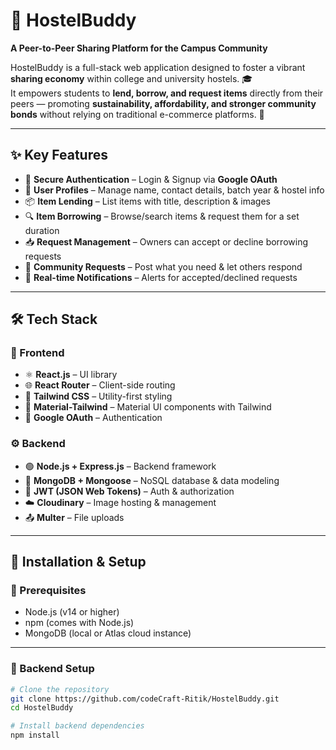# 🏨 HostelBuddy  
**A Peer-to-Peer Sharing Platform for the Campus Community**  

HostelBuddy is a full-stack web application designed to foster a vibrant **sharing economy** within college and university hostels. 🎓  
It empowers students to **lend, borrow, and request items** directly from their peers — promoting **sustainability, affordability, and stronger community bonds** without relying on traditional e-commerce platforms. 🌱  

---

## ✨ Key Features  

- 🔐 **Secure Authentication** – Login & Signup via **Google OAuth**  
- 👤 **User Profiles** – Manage name, contact details, batch year & hostel info  
- 📦 **Item Lending** – List items with title, description & images  
- 🔍 **Item Borrowing** – Browse/search items & request them for a set duration  
- 📥 **Request Management** – Owners can accept or decline borrowing requests  
- 📢 **Community Requests** – Post what you need & let others respond  
- 🔔 **Real-time Notifications** – Alerts for accepted/declined requests  

---

## 🛠 Tech Stack  

### 🎨 Frontend  
- ⚛️ **React.js** – UI library  
- 🌐 **React Router** – Client-side routing  
- 🎨 **Tailwind CSS** – Utility-first styling  
- 🧩 **Material-Tailwind** – Material UI components with Tailwind  
- 🔐 **Google OAuth** – Authentication  

### ⚙️ Backend  
- 🟢 **Node.js + Express.js** – Backend framework  
- 🍃 **MongoDB + Mongoose** – NoSQL database & data modeling  
- 🔑 **JWT (JSON Web Tokens)** – Auth & authorization  
- ☁️ **Cloudinary** – Image hosting & management  
- 📤 **Multer** – File uploads  

---

## 🚀 Installation & Setup  

### 📌 Prerequisites  
- Node.js (v14 or higher)  
- npm (comes with Node.js)  
- MongoDB (local or Atlas cloud instance)  

---

### 🔧 Backend Setup  
```bash
# Clone the repository  
git clone https://github.com/codeCraft-Ritik/HostelBuddy.git  
cd HostelBuddy  

# Install backend dependencies  
npm install
